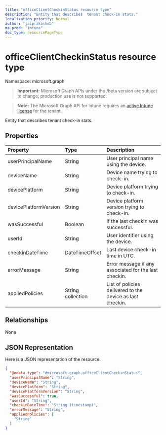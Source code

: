 ```yaml
---
title: "officeClientCheckinStatus resource type"
description: "Entity that describes  tenant check-in stats."
localization_priority: Normal
author: "jaiprakashmb"
ms.prod: "intune"
doc_type: resourcePageType
---
```


# officeClientCheckinStatus resource type

Namespace: microsoft.graph

> **Important:** Microsoft Graph APIs under the /beta version are subject to change; production use is not supported.

> **Note:** The Microsoft Graph API for Intune requires an [active Intune license](https://go.microsoft.com/fwlink/?linkid=839381) for the tenant.

Entity that describes  tenant check-in stats.
## Properties
|Property|Type|Description|
|:---|:---|:---|
|userPrincipalName|String|User principal name using the device.|
|deviceName|String|Device name trying to check-in.|
|devicePlatform|String|Device platform trying to check-in.|
|devicePlatformVersion|String|Device platform version trying to check-in.|
|wasSuccessful|Boolean|If the last checkin was successful.|
|userId|String|User identifier using the device.|
|checkinDateTime|DateTimeOffset|Last device check-in time in UTC.|
|errorMessage|String|Error message if any associated for the last checkin.|
|appliedPolicies|String collection|List of policies delivered to the device as last checkin.|

## Relationships
None

## JSON Representation
Here is a JSON representation of the resource.
<!-- {
  "blockType": "resource",
  "keyProperty": "id",
  "@odata.type": "microsoft.graph.officeClientCheckinStatus"
}
-->
``` json
{
  "@odata.type": "#microsoft.graph.officeClientCheckinStatus",
  "userPrincipalName": "String",
  "deviceName": "String",
  "devicePlatform": "String",
  "devicePlatformVersion": "String",
  "wasSuccessful": true,
  "userId": "String",
  "checkinDateTime": "String (timestamp)",
  "errorMessage": "String",
  "appliedPolicies": [
    "String"
  ]
}
```
